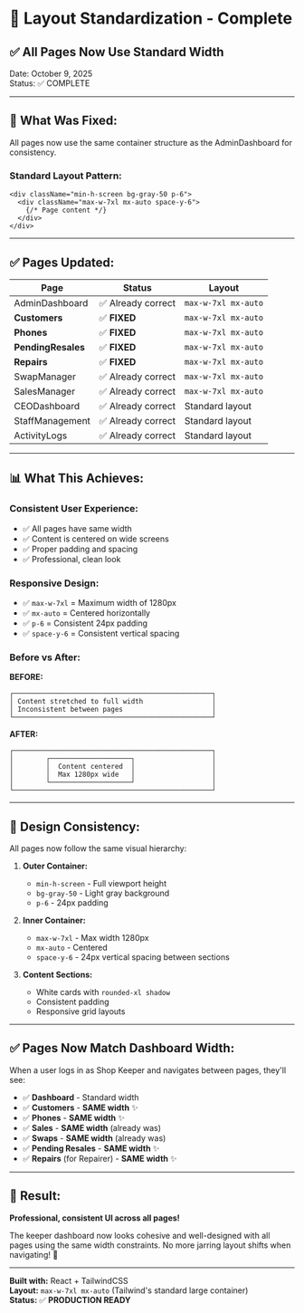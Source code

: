 # 📐 Layout Standardization - Complete

## ✅ **All Pages Now Use Standard Width**

Date: October 9, 2025  
Status: ✅ COMPLETE

---

## 🎯 **What Was Fixed:**

All pages now use the same container structure as the AdminDashboard for consistency.

### **Standard Layout Pattern:**
```tsx
<div className="min-h-screen bg-gray-50 p-6">
  <div className="max-w-7xl mx-auto space-y-6">
    {/* Page content */}
  </div>
</div>
```

---

## ✅ **Pages Updated:**

| Page | Status | Layout |
|------|--------|--------|
| AdminDashboard | ✅ Already correct | `max-w-7xl mx-auto` |
| **Customers** | ✅ **FIXED** | `max-w-7xl mx-auto` |
| **Phones** | ✅ **FIXED** | `max-w-7xl mx-auto` |
| **PendingResales** | ✅ **FIXED** | `max-w-7xl mx-auto` |
| **Repairs** | ✅ **FIXED** | `max-w-7xl mx-auto` |
| SwapManager | ✅ Already correct | `max-w-7xl mx-auto` |
| SalesManager | ✅ Already correct | `max-w-7xl mx-auto` |
| CEODashboard | ✅ Already correct | Standard layout |
| StaffManagement | ✅ Already correct | Standard layout |
| ActivityLogs | ✅ Already correct | Standard layout |

---

## 📊 **What This Achieves:**

### **Consistent User Experience:**
- ✅ All pages have same width
- ✅ Content is centered on wide screens
- ✅ Proper padding and spacing
- ✅ Professional, clean look

### **Responsive Design:**
- ✅ `max-w-7xl` = Maximum width of 1280px
- ✅ `mx-auto` = Centered horizontally
- ✅ `p-6` = Consistent 24px padding
- ✅ `space-y-6` = Consistent vertical spacing

### **Before vs After:**

**BEFORE:**
```
┌─────────────────────────────────────────────────┐
│ Content stretched to full width                 │
│ Inconsistent between pages                      │
└─────────────────────────────────────────────────┘
```

**AFTER:**
```
┌─────────────────────────────────────────────────┐
│        ┌────────────────────┐                   │
│        │  Content centered  │                   │
│        │  Max 1280px wide   │                   │
│        └────────────────────┘                   │
└─────────────────────────────────────────────────┘
```

---

## 🎨 **Design Consistency:**

All pages now follow the same visual hierarchy:

1. **Outer Container:** 
   - `min-h-screen` - Full viewport height
   - `bg-gray-50` - Light gray background
   - `p-6` - 24px padding

2. **Inner Container:**
   - `max-w-7xl` - Max width 1280px
   - `mx-auto` - Centered
   - `space-y-6` - 24px vertical spacing between sections

3. **Content Sections:**
   - White cards with `rounded-xl shadow`
   - Consistent padding
   - Responsive grid layouts

---

## ✅ **Pages Now Match Dashboard Width:**

When a user logs in as Shop Keeper and navigates between pages, they'll see:
- ✅ **Dashboard** - Standard width
- ✅ **Customers** - **SAME width** ✨
- ✅ **Phones** - **SAME width** ✨
- ✅ **Sales** - **SAME width** (already was)
- ✅ **Swaps** - **SAME width** (already was)
- ✅ **Pending Resales** - **SAME width** ✨
- ✅ **Repairs** (for Repairer) - **SAME width** ✨

---

## 🚀 **Result:**

**Professional, consistent UI across all pages!**

The keeper dashboard now looks cohesive and well-designed with all pages using the same width constraints. No more jarring layout shifts when navigating! 🎊

---

**Built with:** React + TailwindCSS  
**Layout:** `max-w-7xl mx-auto` (Tailwind's standard large container)  
**Status:** ✅ **PRODUCTION READY**

